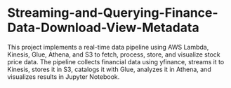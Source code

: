 # Streaming-and-Querying-Finance-Data-Download-View-Metadata
This project implements a real-time data pipeline using AWS Lambda, Kinesis, Glue, Athena, and S3 to fetch, process, store, and visualize stock price data. The pipeline collects financial data using yfinance, streams it to Kinesis, stores it in S3, catalogs it with Glue, analyzes it in Athena, and visualizes results in Jupyter Notebook.
